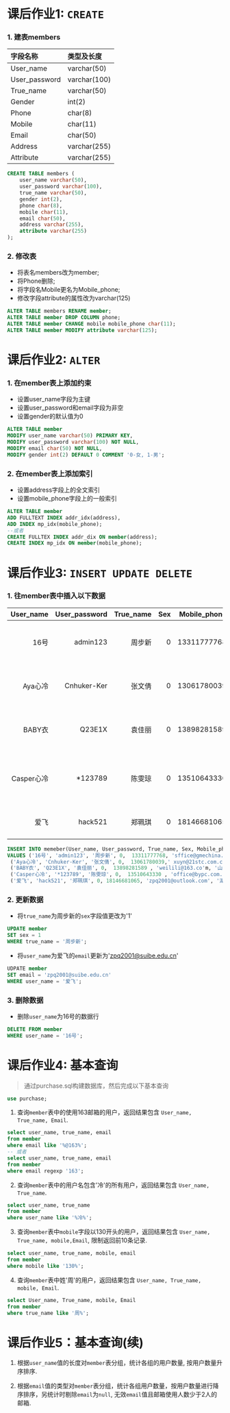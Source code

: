 # 课后作业1: `CREATE`
### 1. 建表members

| 字段名称      | 类型及长度   |
| :------------ | :----------- |
| User_name     | varchar(50)  |
| User_password | varchar(100) |
| True_name     | varchar(50)  |
| Gender        | int(2)       |
| Phone         | char(8)      |
| Mobile        | char(11)     |
| Email         | char(50)     |
| Address       | varchar(255) |
| Attribute     | varchar(255) |

```sql
CREATE TABLE members (
    user_name varchar(50),
    user_password varchar(100),
    true_name varchar(50),
    gender int(2),
    phone char(8),
    mobile char(11),
    email char(50),
    address varchar(255),
    attribute varchar(255)
);
```
### 2. 修改表
- 将表名members改为member;
- 将Phone删除;
- 将字段名Mobile更名为Mobile_phone;
- 修改字段attribute的属性改为varchar(125)
```sql
ALTER TABLE members RENAME member;
ALTER TABLE member DROP COLUMN phone;
ALTER TABLE member CHANGE mobile mobile_phone char(11);
ALTER TABLE member MODIFY attribute varchar(125);
```

# 课后作业2: `ALTER`

### 1. 在member表上添加约束
- 设置user_name字段为主键
- 设置user_password和email字段为非空
- 设置gender的默认值为0

```sql
ALTER TABLE member
MODIFY user_name varchar(50) PRIMARY KEY,
MODIFY user_password varchar(100) NOT NULL,
MODIFY email char(50) NOT NULL,
MODIFY gender int(2) DEFAULT 0 COMMENT '0-女, 1-男';
```

### 2. 在member表上添加索引
- 设置address字段上的全文索引
- 设置mobile_phone字段上的一般索引
```SQL
ALTER TABLE member
ADD FULLTEXT INDEX addr_idx(address),
ADD INDEX mp_idx(mobile_phone);
--或者
CREATE FULLTEX INDEX addr_dix ON member(address);
CREATE INDEX mp_idx ON member(mobile_phone);
```

# 课后作业3: `INSERT UPDATE DELETE`

### 1. 往member表中插入以下数据
| User_name  | User_password | True_name | Sex  | Mobile_phone      | Email   | Address       | Attribute |
|----------:|--------------:|----------:|-----:|------------:|--------------------:|---------------------------------:|----------:|
| 16号       | admin123      | 周步新    | 0   |  13311777768 | sffice@gmechina.com | 新疆乌鲁木齐市团结路78号         | NULL      |
| Aya心冷    | Cnhuker-Ker   | 张文倩    | 0   |  13061780039 | xuyn@21stc.com.cn   | 湖北省咸宁市永安大道71号         | NULL      |
| BABY衣     | Q23E1X        | 袁佳丽    | 0   |  13898281589 | weilili@163.com     | 山东潍坊市奎文区胜利东街288号    | NULL      |
| Casper心冷 | *123789       | 陈雯琼    | 0   |  13510643330 | office@bypc.com.cn  | 青海省共和县恰卜恰镇绿洲北路33号 | NULL      |
| 爱飞       | hack521       | 郑珮琪    | 0   |  18146681065 | zpq2001@outlook.com   | 湖北省武汉民院路5号     | NULL      |

```sql
INSERT INTO memeber(User_name, User_password, True_name, Sex, Mobile_phone, Email, Address, Attribute)
VALUES ('16号', 'admin123', '周步新', 0,  13311777768, 'sffice@gmechina.com', '新疆乌鲁木齐市团结路78号', NULL),
 ('Aya心冷', 'Cnhuker-Ker', '张文倩', 0,  13061780039,' xuyn@21stc.com.cn', '湖北省咸宁市永安大道71号', NULL),
 ('BABY衣', 'Q23E1X', '袁佳丽', 0,  13898281589 , 'weilili@163.co'm, '山东潍坊市奎文区胜利东街288号', NULL),
 ('Casper心冷', '*123789', '陈雯琼', 0,  13510643330 , 'office@bypc.com.cn', '青海省共和县恰卜恰镇绿洲北路33号', NULL),
 ('爱飞', 'hack521', '郑珮琪', 0, 18146681065, 'zpq2001@outlook.com', '湖北省武汉民院路5号', NULL);

```

### 2. 更新数据
- 将`true_name`为周步新的`sex`字段值更改为'1'

```sql
UPDATE member
SET sex = 1
WHERE true_name = '周步新';
```

- 将`user_name`为爱飞的`email`更新为'zpq2001@suibe.edu.cn'

```sql
UDPATE member
SET email = 'zpq2001@suibe.edu.cn'
WHERE user_name = '爱飞';
```

### 3. 删除数据
- 删除`user_name`为16号的数据行

```sql
DELETE FROM member
WHERE user_name = '16号';
```

# 课后作业4: 基本查询

> 通过purchase.sql构建数据库，然后完成以下基本查询

```sql
use purchase;
```

1. 查询`member`表中的使用163邮箱的用户，返回结果包含 `User_name, True_name, Email`.

```sql
select user_name, true_name, email 
from member 
where email like '%@163%';
-- 或者
select user_name, true_name, email 
from member 
where email regexp '163';
```

2. 查询`member`表中的用户名包含'冷'的所有用户，返回结果包含 `User_name, True_name`.

```sql
select user_name, true_name
from member
where user_name like '%冷%';

```

3. 查询`member`表中`mobile`字段以130开头的用户，返回结果包含 `User_name, True_name, mobile,Email`, 限制返回前10条记录.

```sql
select user_name, true_name, mobile, email
from member
where mobile like '130%';
```

4. 查询`member`表中姓'周'的用户，返回结果包含 `User_name, True_name, mobile, Email`.

```sql
select User_name, True_name, mobile, Email
from member
where true_name like '周%';
```

# 课后作业5：基本查询(续)

1. 根据`user_name`值的长度对`member`表分组，统计各组的用户数量, 按用户数量升序排序.

2. 根据`email`值的类型对`member`表分组，统计各组用户数量，按用户数量进行降序排序，另统计时剔除`email`为`null`, 无效`email`值且邮箱使用人数少于2人的邮箱.
